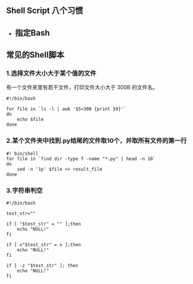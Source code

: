 ## Shell Script 八个习惯
- 指定Bash 
    -  

## 常见的Shell脚本 
### 1.选择文件大小大于某个值的文件
有一个文件夹里有若干文件，打印文件大小大于 300B 的文件名。  

```shell
#!/bin/bash

for file in `ls -l | awk '$5>300 {print $9}'`
do
    echo $file
done
```   

### 2.某个文件夹中找到.py结尾的文件取10个，并取所有文件的第一行  

```shell 
#! bin/shell 
for file in `find dir -type f -name "*.py" | head -n 10`  
do 
    sed -n '1p' $file >> result_file
done 
``` 

### 3.字符串判空 
```shell 
#!/bin/bash

test_str=""

if [ "$test_str" = "" ];then
    echo "NULL!"
fi

if [ x"$test_str" = x ];then
    echo "NULL!"
fi

if [ -z "$test_str" ]; then
    echo "NULL!"
fi 
```